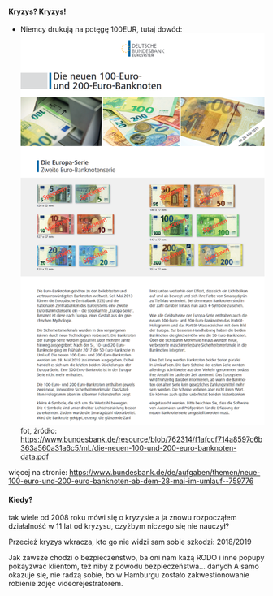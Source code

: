 #### Kryzys? Kryzys!

+ Niemcy drukują na potęgę 100EUR, tutaj dowód:
![](img/banknoten.png)
fot, żródło: https://www.bundesbank.de/resource/blob/762314/f1afccf714a8597c6b363a560a31a6c5/mL/die-neuen-100-und-200-euro-banknoten-data.pdf


więcej na stronie:
https://www.bundesbank.de/de/aufgaben/themen/neue-100-euro-und-200-euro-banknoten-ab-dem-28-mai-im-umlauf--759776


#### Kiedy?

tak wiele od 2008 roku mówi się o kryzysie
a ja znowu rozpocząłem działalność w 11 lat od kryzysu, czyżbym niczego się nie nauczył?

Przecież kryzys wkracza, kto go nie widzi sam sobie szkodzi:
2018/2019


Jak zawsze chodzi o bezpieczeństwo, ba oni nam każą RODO i inne popupy pokayzwać klientom, też niby z powodu bezpieczeństwa... danych
A samo okazuje się, nie radzą sobie, bo w Hamburgu zostało zakwestionowanie robienie zdjęć videorejestratorem.




